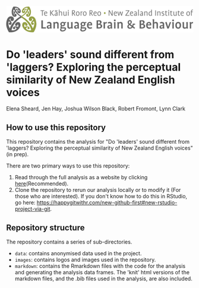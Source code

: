 ![](Images/NZILBB2.png)

# Do 'leaders' sound different from 'laggers? Exploring the perceptual similarity of New Zealand English voices

Elena Sheard, Jen Hay, Joshua Wilson Black, Robert Fromont, Lynn Clark

## How to use this repository

This repository contains the analysis for "Do 'leaders' sound different from 'laggers? Exploring the perceptual similarity of New Zealand English voices" (in prep).

There are two primary ways to use this repository:

1. Read through the full analysis as a website by clicking 
[here](https://nzilbb.github.io/qb-pairwise-public/Markdown/Supplementary-materials-script.html)(Recommended).
2. Clone the repository to rerun our analysis locally or to
modify it (For those who are interested). If you don't know how to do this in RStudio, go here: <https://happygitwithr.com/new-github-first#new-rstudio-project-via-git>.

## Repository structure

The repository contains a series of sub-directories.
  - `data`: contains anonymised data used in the project.
  - `images`: contains logos and images used in the repository.
  - `markdown`: contains the Rmarkdown files with the code for the analysis and generating the analysis data frames. The 
  'knit' html versions of the markdown files, and the .bib files used in the analysis, are also included.